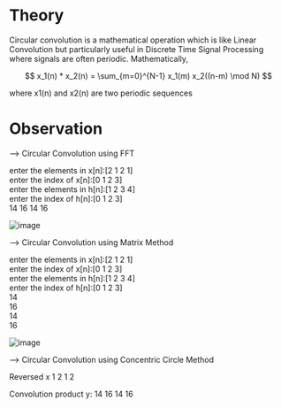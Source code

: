 # Theory 
Circular convolution is a mathematical operation which is like Linear Convolution but particularly useful in Discrete Time Signal Processing where signals are often periodic.
Mathematically, 

$$
x_1(n) * x_2(n) = \sum_{m=0}^{N-1} x_1(m) x_2((n-m) \mod N)
$$

where x1(n) and x2(n) are two periodic sequences

# Observation
--> Circular Convolution using FFT

enter the elements in x[n]:[2 1 2 1] <br>
enter the index of x[n]:[0 1 2 3] <br>
enter the elements in h[n]:[1 2 3 4] <br>
enter the index of h[n]:[0 1 2 3] <br>
    14    16    14    16

![image](https://github.com/user-attachments/assets/9a008adf-6985-4826-800c-e86f7ffe76f9)

--> Circular Convolution using Matrix Method

enter the elements in x[n]:[2 1 2 1] <br>
enter the index of x[n]:[0 1 2 3] <br>
enter the elements in h[n]:[1 2 3 4]<br>
enter the index of h[n]:[0 1 2 3]<br>
    14<br>
    16<br>
    14<br>
    16

![image](https://github.com/user-attachments/assets/4fa2d0b1-be56-4ef1-b64f-aae843a1b3fc)

--> Circular Convolution using Concentric Circle Method 

Reversed x
     1     2     1     2

Convolution product y:
    14    16    14    16

